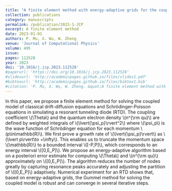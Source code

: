 ```yaml
---
title: "A finite element method with energy-adaptive grids for the coupled Schrödinger-Poisson-Drift-Diffusion model"
collection: publications
category: manuscripts
permalink: /publication/2023-1-JCP
excerpt: A finite element method
date: 2023-01-01
authors: P. Mu, X. Wu, W. Zheng
venue: 'Journal of Computational Physics'
volume: 495
issue:
pages: 112528
year: 2023
doi: '10.1016/j.jcp.2023.112528'
#paperurl: 'https://doi.org/10.1016/j.jcp.2023.112528'
#slidesurl: 'http://academicpages.github.io/files/slides1.pdf'
#bibtexurl: 'http://academicpages.github.io/files/bibtex1.bib'
#citation: 'P. Mu, X. Wu, W. Zheng. &quot;A finite element method with energy-adaptive grids for the coupled Schrodinger-Poisson-Drift-Diffusion model.&quot; <i>Journal of Computational Physics</i>. 495, 112528, 2023. https://doi.org/10.1016/j.jcp.2023.112528'
---
```


In this paper, we propose a finite element method for solving the coupled model of classical drift-diffusion equations and Schrödinger-Poisson equations in simulating a resonant tunneling diode (RTD). The coupling coefficient \\(\Theta\\) and the quantum electron density \\(n^{\rm qu}\\) are defined by weighted integrals of \\(\lvert{\psi_p}\rvert^2\\) where \\(\psi_p\\) is the wave function of Schrödinger equation for each momentum \\(p\in\mathbb{R}\\). We first prove a growth rate of \\(\lvert{\psi_p}\rvert\\) as \\(\lvert p\rvert\to +\infty\\). This enables us to truncate the momentum space \\(\mathbb{R}\\) to a bounded interval \\([-P,P]\\), which corresponds to an energy interval \\([0,E_P]\\). We propose an energy-adaptive algorithm based on a posteriori error estimate for computing \\(\Theta\\) and \\(n^{\rm qu}\\) approximately on \\([0,E_P]\\). The algorithm reduces the number of nodes greatly by capturing resonance peaks accurately and adjusting the partition of \\([0,E_P]\\) adaptively. Numerical experiment for an RTD shows that, based on energy-adaptive grids, the Gummel method for solving the coupled model is robust and can converge in several iterative steps.
